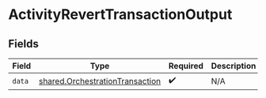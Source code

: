 # ActivityRevertTransactionOutput


## Fields

| Field                                                                              | Type                                                                               | Required                                                                           | Description                                                                        |
| ---------------------------------------------------------------------------------- | ---------------------------------------------------------------------------------- | ---------------------------------------------------------------------------------- | ---------------------------------------------------------------------------------- |
| `data`                                                                             | [shared.OrchestrationTransaction](../../models/shared/orchestrationtransaction.md) | :heavy_check_mark:                                                                 | N/A                                                                                |